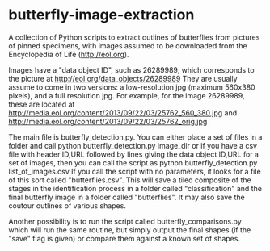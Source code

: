 butterfly-image-extraction
==========================

A collection of Python scripts to extract outlines of butterflies from pictures of pinned specimens, 
with images assumed to be downloaded from the Encyclopedia of Life (http://eol.org).

Images have a "data object ID", such as 26289989, which corresponds to the picture at http://eol.org/data_objects/26289989
They are usually assume to come in two versions: a low-resolution jpg (maximum 560x380 pixels), and a full resolution jpg.
For example, for the image 26289989, these are located at http://media.eol.org/content/2013/09/22/03/25762_560_380.jpg and
http://media.eol.org/content/2013/09/22/03/25762_orig.jpg

The main file is butterfly_detection.py. You can either place a set of files in a folder and call 
  python butterfly_detection.py image_dir
or if you have a csv file with header ID,URL followed by lines giving the data object ID,URL for a set of images, then
you can call the script as
  python butterfly_detection.py list_of_images.csv
If you call the script with no parameters, it looks for a file of this sort called "butterflies.csv". This will save a tiled
composite of the stages in the identification process in a folder called "classification" and the final butterfly image in a
folder called "butterflies". It may also save the coutour outlines of various shapes.

Another possibility is to run the script called butterfly_comparisons.py which will run the same routine, but simply output
the final shapes (if the "save" flag is given) or compare them against a known set of shapes.
